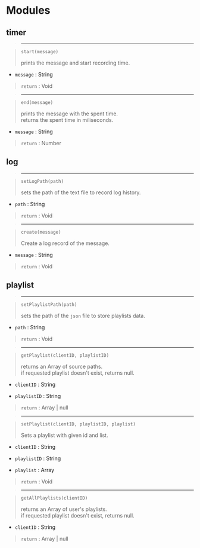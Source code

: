# Modules

## timer

> * * *

> `start(message)`
>
> prints the message and start recording time.

- `message` : String

> `return` : Void


> * * *

> `end(message)`
>
> prints the message with the spent time.  
returns the spent time in miliseconds.

- `message` : String

> `return` : Number


## log

> * * *

> `setLogPath(path)`
>
> sets the path of the text file to record log history.

- `path` : String

> `return` : Void


> * * *

> `create(message)`
>
> Create a log record of the message.

- `message` : String

> `return` : Void


## playlist

> * * *

> `setPlaylistPath(path)`
>
> sets the path of the `json` file to store playlists data.

- `path` : String

> `return` : Void


> * * *

> `getPlaylist(clientID, playlistID)`
>
> returns an Array of source paths.  
if requested playlist doesn't exist, returns null.

- `clientID` : String

- `playlistID` : String

> `return` : Array | null


> * * *

> `setPlaylist(clientID, playlistID, playlist)`
>
> Sets a playlist with given id and list.

- `clientID` : String

- `playlistID` : String

- `playlist` : Array

> `return` : Void


> * * *

> `getAllPlaylists(clientID)`
>
> returns an Array of user's playlists.  
if requested playlist doesn't exist, returns null.

- `clientID` : String

> `return` : Array | null
